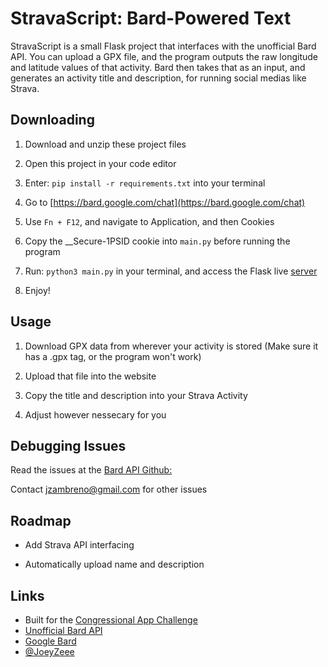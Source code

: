 # StravaScript: Bard-Powered Text

StravaScript is a small Flask project that interfaces with the unofficial Bard API. You can upload a GPX file, and the program outputs the raw longitude and latitude values of that activity. Bard then takes that as an input, and generates an activity title and description, for running social medias like Strava.

## Downloading

1. Download and unzip these project files
   
2. Open this project in your code editor
   
3. Enter: `pip install -r requirements.txt` into your terminal

4. Go to [https://bard.google.com/chat](https://bard.google.com/chat)

5. Use `Fn + F12`, and navigate to Application, and then Cookies

6. Copy the __Secure-1PSID cookie into `main.py` before running the program

7. Run: `python3 main.py` in your terminal, and access the Flask live [server](http://127.0.0.1:5000/)

8. Enjoy!

## Usage

1. Download GPX data from wherever your activity is stored (Make sure it has a .gpx tag, or the program won't work)
   
2. Upload that file into the website
   
3. Copy the title and description into your Strava Activity

4. Adjust however nessecary for you

## Debugging Issues

Read the issues at the [Bard API Github:](https://github.com/dsdanielpark/Bard-API/issues)

Contact [jzambreno@gmail.com](jzambreno@gmail.com) for other issues
  
## Roadmap

- Add Strava API interfacing

- Automatically upload name and description

## Links

- Built for the [Congressional App Challenge](https://www.congressionalappchallenge.us/students/#prizes)
- [Unofficial Bard API](https://github.com/dsdanielpark/Bard-API/tree/alpha-release)
- [Google Bard](https://bard.google.com/chat/)
- [@JoeyZeee](https://www.github.com/joeyzeee)


